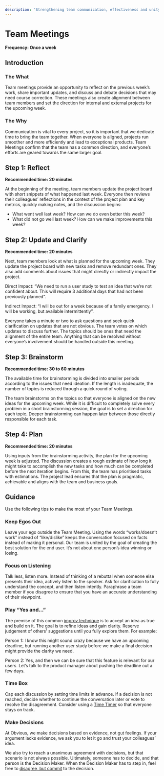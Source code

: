 ```yaml
---
description: 'Strengthening team communication, effectiveness and unity, week by week.'
---
```


# Team Meetings

**Frequency: Once a week**

## Introduction

### The What

Team meetings provide an opportunity to reflect on the previous week’s work, share important updates, and discuss and debate decisions that may need course correction. These meetings also create alignment between team members and set the direction for internal and external projects for the upcoming week.

### The Why

Communication is vital to every project, so it is important that we dedicate time to bring the team together. When everyone is aligned, projects run smoother and more efficiently and lead to exceptional products. Team Meetings confirm that the team has a common direction, and everyone’s efforts are geared towards the same larger goal.

## Step 1: Reflect

**Recommended time: 20 minutes**

At the beginning of the meeting, team members update the project board with short snippets of what happened last week. Everyone then reviews their colleagues’ reflections in the context of the project plan and key metrics, quickly making notes, and the discussion begins:

* What went well last week? How can we do even better this week?
* What did not go well last week? How can we make improvements this week?

## Step 2: Update and Clarify

**Recommended time: 20 minutes**

Next, team members look at what is planned for the upcoming week. They update the project board with new tasks and remove redundant ones. They also add comments about issues that might directly or indirectly impact the project.

Direct Impact: “We need to run a user study to test an idea that we’re not confident about. This will require 3 additional days that had not been previously planned”.

Indirect Impact: “I will be out for a week because of a family emergency. I will be working, but available intermittently”.

Everyone takes a minute or two to ask questions and seek quick clarification on updates that are not obvious. The team votes on which updates to discuss further. The topics should be ones that need the alignment of the entire team. Anything that can be resolved without everyone’s involvement should be handled outside this meeting.

## Step 3: Brainstorm

**Recommended time: 30 to 60 minutes**

The available time for brainstorming is divided into smaller periods according to the issues that need ideation. If the length is inadequate, the number of topics is reduced through a quick round of voting.

The team brainstorms on the topics so that everyone is aligned on the new ideas for the upcoming week. While it is difficult to completely solve every problem in a short brainstorming session, the goal is to set a direction for each topic. Deeper brainstorming can happen later between those directly responsible for each task.

## Step 4: Plan

**Recommended time: 20 minutes**

Using inputs from the brainstorming activity, the plan for the upcoming week is adjusted. The discussion creates a rough estimate of how long it might take to accomplish the new tasks and how much can be completed before the next iteration begins. From this, the team has prioritised tasks with estimations. The project lead ensures that the plan is pragmatic, achievable and aligns with the team and business goals.

## Guidance

Use the following tips to make the most of your Team Meetings.

### Keep Egos Out

Leave your ego outside the Team Meeting. Using the words “works/doesn’t work” instead of “like/dislike” keeps the conversation focused on facts instead of making it personal. Our team is united by the goal of creating the best solution for the end user. It’s not about one person’s idea winning or losing.

### Focus on Listening

Talk less, listen more. Instead of thinking of a rebuttal when someone else presents their idea, actively listen to the speaker. Ask for clarification to fully understand the concept, and then listen intently. Paraphrase a team member if you disagree to ensure that you have an accurate understanding of their viewpoint.

### Play “Yes and…”

The premise of this common [improv technique](https://www.thoughtco.com/yes-and-improv-game-2713213) is to accept an idea as true and build on it. The goal is to refine ideas and gain clarity. Reserve judgement of others’ suggestions until you fully explore them. For example:

Person 1: I know this might sound crazy because we have an upcoming deadline, but running another user study before we make a final decision might provide the clarity we need.

Person 2: Yes, and then we can be sure that this feature is relevant for our users. Let’s talk to the product manager about pushing the deadline out a few days.

### Time Box

Cap each discussion by setting time limits in advance. If a decision is not reached, decide whether to continue the conversation later or vote to resolve the disagreement. Consider using a [Time Timer](https://www.timetimer.com/products/time-timer-12-inch) so that everyone stays on track.

### Make Decisions

At Obvious, we make decisions based on evidence, not gut feelings. If your argument lacks evidence, we ask you to let it go and trust your colleagues’ idea.

We also try to reach a unanimous agreement with decisions, but that scenario is not always possible. Ultimately, someone has to decide, and that person is the Decision Maker. When the Decision Maker has to step in, feel free to [disagree, but commit](https://en.wikipedia.org/wiki/Disagree_and_commit) to the decision.

